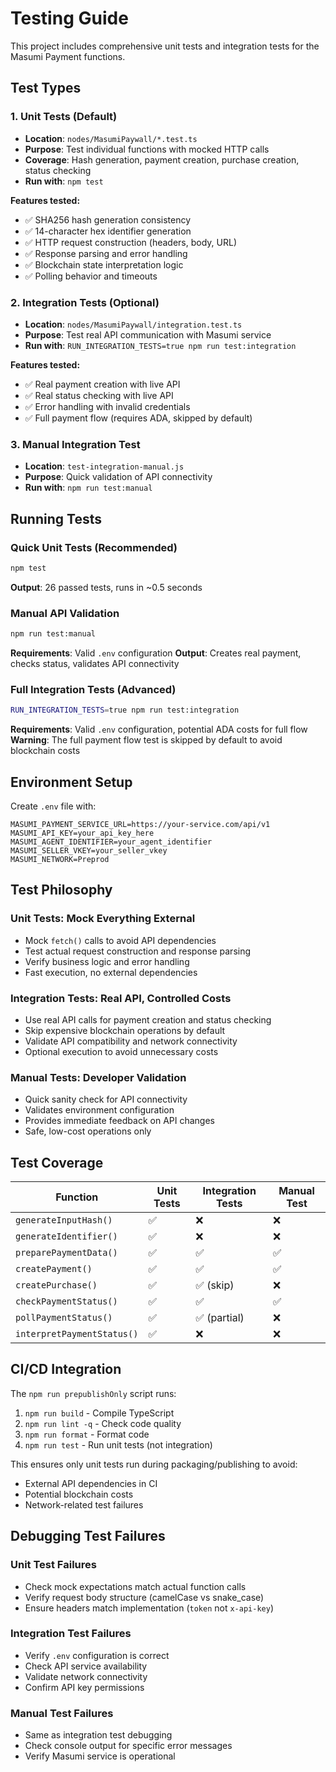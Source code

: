 # Testing Guide

This project includes comprehensive unit tests and integration tests for the Masumi Payment functions.

## Test Types

### 1. Unit Tests (Default)
- **Location**: `nodes/MasumiPaywall/*.test.ts`
- **Purpose**: Test individual functions with mocked HTTP calls
- **Coverage**: Hash generation, payment creation, purchase creation, status checking
- **Run with**: `npm test`

**Features tested:**
- ✅ SHA256 hash generation consistency 
- ✅ 14-character hex identifier generation
- ✅ HTTP request construction (headers, body, URL)
- ✅ Response parsing and error handling
- ✅ Blockchain state interpretation logic
- ✅ Polling behavior and timeouts

### 2. Integration Tests (Optional)
- **Location**: `nodes/MasumiPaywall/integration.test.ts`
- **Purpose**: Test real API communication with Masumi service
- **Run with**: `RUN_INTEGRATION_TESTS=true npm run test:integration`

**Features tested:**
- ✅ Real payment creation with live API
- ✅ Real status checking with live API  
- ✅ Error handling with invalid credentials
- ✅ Full payment flow (requires ADA, skipped by default)

### 3. Manual Integration Test
- **Location**: `test-integration-manual.js`
- **Purpose**: Quick validation of API connectivity
- **Run with**: `npm run test:manual`

## Running Tests

### Quick Unit Tests (Recommended)
```bash
npm test
```
**Output**: 26 passed tests, runs in ~0.5 seconds

### Manual API Validation
```bash
npm run test:manual
```
**Requirements**: Valid `.env` configuration
**Output**: Creates real payment, checks status, validates API connectivity

### Full Integration Tests (Advanced)
```bash
RUN_INTEGRATION_TESTS=true npm run test:integration
```
**Requirements**: Valid `.env` configuration, potential ADA costs for full flow
**Warning**: The full payment flow test is skipped by default to avoid blockchain costs

## Environment Setup

Create `.env` file with:
```env
MASUMI_PAYMENT_SERVICE_URL=https://your-service.com/api/v1
MASUMI_API_KEY=your_api_key_here
MASUMI_AGENT_IDENTIFIER=your_agent_identifier
MASUMI_SELLER_VKEY=your_seller_vkey
MASUMI_NETWORK=Preprod
```

## Test Philosophy

### Unit Tests: Mock Everything External
- Mock `fetch()` calls to avoid API dependencies
- Test actual request construction and response parsing
- Verify business logic and error handling
- Fast execution, no external dependencies

### Integration Tests: Real API, Controlled Costs
- Use real API calls for payment creation and status checking
- Skip expensive blockchain operations by default
- Validate API compatibility and network connectivity
- Optional execution to avoid unnecessary costs

### Manual Tests: Developer Validation
- Quick sanity check for API connectivity
- Validates environment configuration
- Provides immediate feedback on API changes
- Safe, low-cost operations only

## Test Coverage

| Function | Unit Tests | Integration Tests | Manual Test |
|----------|------------|-------------------|-------------|
| `generateInputHash()` | ✅ | ❌ | ❌ |
| `generateIdentifier()` | ✅ | ❌ | ❌ |
| `preparePaymentData()` | ✅ | ✅ | ✅ |
| `createPayment()` | ✅ | ✅ | ✅ |
| `createPurchase()` | ✅ | ✅ (skip) | ❌ |
| `checkPaymentStatus()` | ✅ | ✅ | ✅ |
| `pollPaymentStatus()` | ✅ | ✅ (partial) | ❌ |
| `interpretPaymentStatus()` | ✅ | ❌ | ❌ |

## CI/CD Integration

The `npm run prepublishOnly` script runs:
1. `npm run build` - Compile TypeScript
2. `npm run lint -q` - Check code quality  
3. `npm run format` - Format code
4. `npm run test` - Run unit tests (not integration)

This ensures only unit tests run during packaging/publishing to avoid:
- External API dependencies in CI
- Potential blockchain costs
- Network-related test failures

## Debugging Test Failures

### Unit Test Failures
- Check mock expectations match actual function calls
- Verify request body structure (camelCase vs snake_case)
- Ensure headers match implementation (`token` not `x-api-key`)

### Integration Test Failures  
- Verify `.env` configuration is correct
- Check API service availability
- Validate network connectivity
- Confirm API key permissions

### Manual Test Failures
- Same as integration test debugging
- Check console output for specific error messages
- Verify Masumi service is operational